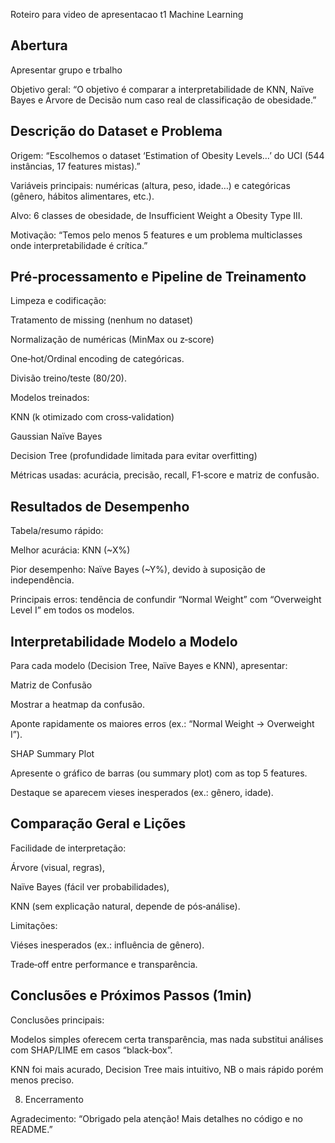 Roteiro para video de apresentacao t1 Machine Learning

## Abertura

Apresentar grupo e trbalho 

Objetivo geral: “O objetivo é comparar a interpretabilidade de KNN, Naïve Bayes e Árvore de Decisão num caso real de classificação de obesidade.”

## Descrição do Dataset e Problema 

Origem: “Escolhemos o dataset ‘Estimation of Obesity Levels…’ do UCI (544 instâncias, 17 features mistas).”

Variáveis principais: numéricas (altura, peso, idade…) e categóricas (gênero, hábitos alimentares, etc.).

Alvo: 6 classes de obesidade, de Insufficient Weight a Obesity Type III.

Motivação: “Temos pelo menos 5 features e um problema multiclasses onde interpretabilidade é crítica.”

## Pré‑processamento e Pipeline de Treinamento 

Limpeza e codificação:

Tratamento de missing (nenhum no dataset)

Normalização de numéricas (MinMax ou z‑score)

One‑hot/Ordinal encoding de categóricas.

Divisão treino/teste (80/20).

Modelos treinados:

KNN (k otimizado com cross‑validation)

Gaussian Naïve Bayes

Decision Tree (profundidade limitada para evitar overfitting)

Métricas usadas: acurácia, precisão, recall, F1‑score e matriz de confusão.

## Resultados de Desempenho 

Tabela/resumo rápido:

Melhor acurácia: KNN (~X%)

Pior desempenho: Naïve Bayes (~Y%), devido à suposição de independência.

Principais erros: tendência de confundir “Normal Weight” com “Overweight Level I” em todos os modelos.

## Interpretabilidade Modelo a Modelo 

Para cada modelo (Decision Tree, Naïve Bayes e KNN), apresentar:

Matriz de Confusão

Mostrar a heatmap da confusão.

Aponte rapidamente os maiores erros (ex.: “Normal Weight → Overweight I”).

SHAP Summary Plot

Apresente o gráfico de barras (ou summary plot) com as top 5 features.

Destaque se aparecem vieses inesperados (ex.: gênero, idade).
## Comparação Geral e Lições 

Facilidade de interpretação:

Árvore (visual, regras),

Naïve Bayes (fácil ver probabilidades),

KNN (sem explicação natural, depende de pós‑análise).

Limitações:

Viéses inesperados (ex.: influência de gênero).

Trade‑off entre performance e transparência.

## Conclusões e Próximos Passos (1min)

Conclusões principais:

Modelos simples oferecem certa transparência, mas nada substitui análises com SHAP/LIME em casos “black‑box”.

KNN foi mais acurado, Decision Tree mais intuitivo, NB o mais rápido porém menos preciso.


8. Encerramento 

Agradecimento: “Obrigado pela atenção! Mais detalhes no código e no README.”


